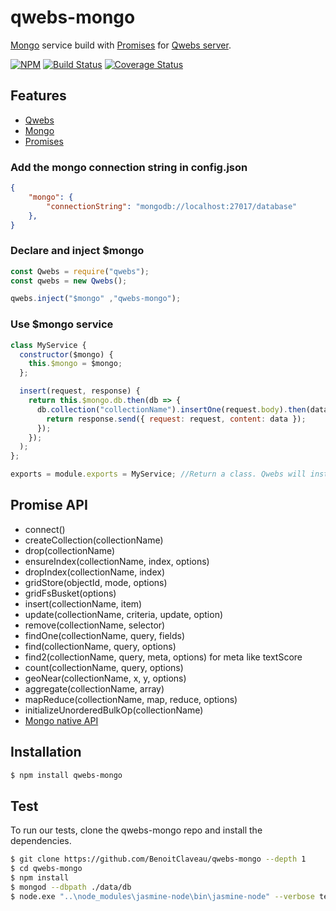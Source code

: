 # qwebs-mongo
[Mongo](https://www.npmjs.com/package/mongodb) service build with [Promises](https://www.npmjs.com/package/q) for [Qwebs server](https://www.npmjs.com/package/qwebs).

 [![NPM][npm-image]][npm-url]
 [![Build Status][travis-image]][travis-url]
 [![Coverage Status][coveralls-image]][coveralls-url]

## Features

  * [Qwebs](https://www.npmjs.com/package/qwebs)
  * [Mongo](https://www.npmjs.com/package/mongodb)
  * [Promises](https://www.npmjs.com/package/q)
    
### Add the mongo connection string in config.json

```json
{
	"mongo": {
        "connectionString": "mongodb://localhost:27017/database"
    },
}
```

### Declare and inject $mongo

```js
const Qwebs = require("qwebs");
const qwebs = new Qwebs();

qwebs.inject("$mongo" ,"qwebs-mongo");
```

### Use $mongo service

```js
class MyService {
  constructor($mongo) {
    this.$mongo = $mongo;
  };

  insert(request, response) {
    return this.$mongo.db.then(db => {
      db.collection("collectionName").insertOne(request.body).then(data => {
        return response.send({ request: request, content: data });
      });
    });
  );
};

exports = module.exports = MyService; //Return a class. Qwebs will instanciate it;
```

## Promise API

  * connect()
  * createCollection(collectionName)
  * drop(collectionName)
  * ensureIndex(collectionName, index, options)
  * dropIndex(collectionName, index)
  * gridStore(objectId, mode, options)
  * gridFsBusket(options)
  * insert(collectionName, item)
  * update(collectionName, criteria, update, option)
  * remove(collectionName, selector)
  * findOne(collectionName, query, fields)
  * find(collectionName, query, options)
  * find2(collectionName, query, meta, options) for meta like textScore
  * count(collectionName, query, options)
  * geoNear(collectionName, x, y, options)
  * aggregate(collectionName, array)
  * mapReduce(collectionName, map, reduce, options)
  * initializeUnorderedBulkOp(collectionName)
  * [Mongo native API](http://mongodb.github.io/node-mongodb-native/2.1/api/)

## Installation

```bash
$ npm install qwebs-mongo
```

## Test

To run our tests, clone the qwebs-mongo repo and install the dependencies.

```bash
$ git clone https://github.com/BenoitClaveau/qwebs-mongo --depth 1
$ cd qwebs-mongo
$ npm install
$ mongod --dbpath ./data/db
$ node.exe "..\node_modules\jasmine-node\bin\jasmine-node" --verbose tests
```

[npm-image]: https://img.shields.io/npm/v/qwebs-mongo.svg
[npm-url]: https://npmjs.org/package/qwebs-mongo
[travis-image]: https://travis-ci.org/BenoitClaveau/qwebs-mongo.svg?branch=master
[travis-url]: https://travis-ci.org/BenoitClaveau/qwebs-mongo
[coveralls-image]: https://coveralls.io/repos/BenoitClaveau/qwebs-mongo/badge.svg?branch=master&service=github
[coveralls-url]: https://coveralls.io/github/BenoitClaveau/qwebs-mongo?branch=master
